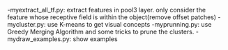 -myextract_all_tf.py: extract features in pool3 layer. only consider the feature whose receptive field is within the object(remove offset patches)
-mycluster.py: use K-means to get visual concepts
-myprunning.py: use Greedy Merging Algorithm and some tricks to prune the clusters.
-mydraw_examples.py: show examples
